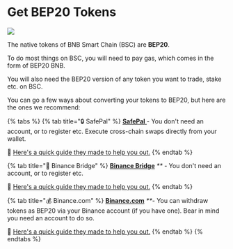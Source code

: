 # Get BEP20 Tokens

![](../.gitbook/assets/Get\_BEP20\_Tokens.png)

The native tokens of BNB Smart Chain (BSC) are **BEP20**.

To do most things on BSC, you will need to pay gas, which comes in the form of BEP20 BNB.

You will also need the BEP20 version of any token you want to trade, stake etc. on BSC.

You can go a few ways about converting your tokens to BEP20, but here are the ones we recommend:

{% tabs %}
{% tab title="🔒 SafePal" %}
[**SafePal** ](https://safepal.io/download)- You don't need an account, or to register etc. Execute cross-chain swaps directly from your wallet.

📖 [Here's a quick guide they made to help you out.](https://docs.safepal.io/safepal-app/cross-chain-swap-tutorial)
{% endtab %}

{% tab title="🌉 Binance Bridge" %}
[**Binance Bridge**](https://www.binance.org/en/bridge) _\*\*_ - You don't need an account, or to register etc.

📖 [Here's a quick guide they made to help you out.](https://docs.binance.org/smart-chain/guides/bridge-v2.html)
{% endtab %}

{% tab title="💰 Binance.com" %}
[**Binance.com**](https://github.com/PlexSwap/plexswap-document/tree/255db0c7af28df2f9c1209daa5cdbd774490a666/get-started/www.binance.com) _\*\*_- You can withdraw tokens as BEP20 via your Binance account (if you have one). Bear in mind you need an account to do so.

📖 [Here's a quick guide they made to help you out.](https://www.binance.com/en/support/faq/85a1c394ac1d489fb0bfac0ef2fceafd)
{% endtab %}
{% endtabs %}
